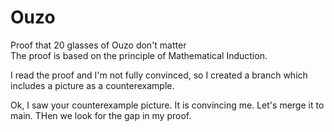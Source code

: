 # Ouzo
Proof that 20 glasses of Ouzo don't matter  
The proof is based on the principle of Mathematical Induction.


I read the proof and I'm not fully convinced, so I created a branch which includes a picture as a counterexample.   

Ok, I saw your counterexample picture. It is convincing me. Let's merge it to main. THen we look for the gap in my proof.  

